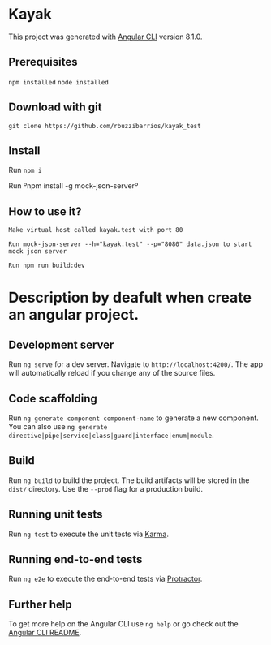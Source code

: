 # Kayak

This project was generated with [Angular CLI](https://github.com/angular/angular-cli) version 8.1.0.

## Prerequisites

`npm installed`
`node installed`

## Download with git

`git clone https://github.com/rbuzzibarrios/kayak_test`

## Install

Run `npm i`

Run ºnpm install -g mock-json-serverº

## How to use it?
```
Make virtual host called kayak.test with port 80

Run mock-json-server --h="kayak.test" --p="8080" data.json to start mock json server

Run npm run build:dev
```

# Description by deafult when create an angular project.

## Development server

Run `ng serve` for a dev server. Navigate to `http://localhost:4200/`. The app will automatically reload if you change any of the source files.

## Code scaffolding

Run `ng generate component component-name` to generate a new component. You can also use `ng generate directive|pipe|service|class|guard|interface|enum|module`.

## Build

Run `ng build` to build the project. The build artifacts will be stored in the `dist/` directory. Use the `--prod` flag for a production build.

## Running unit tests

Run `ng test` to execute the unit tests via [Karma](https://karma-runner.github.io).

## Running end-to-end tests

Run `ng e2e` to execute the end-to-end tests via [Protractor](http://www.protractortest.org/).

## Further help

To get more help on the Angular CLI use `ng help` or go check out the [Angular CLI README](https://github.com/angular/angular-cli/blob/master/README.md).
